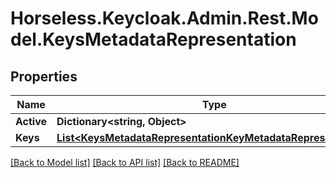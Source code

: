 # Horseless.Keycloak.Admin.Rest.Model.KeysMetadataRepresentation

## Properties

Name | Type | Description | Notes
------------ | ------------- | ------------- | -------------
**Active** | **Dictionary&lt;string, Object&gt;** |  | [optional] 
**Keys** | [**List&lt;KeysMetadataRepresentationKeyMetadataRepresentation&gt;**](KeysMetadataRepresentationKeyMetadataRepresentation.md) |  | [optional] 

[[Back to Model list]](../README.md#documentation-for-models) [[Back to API list]](../README.md#documentation-for-api-endpoints) [[Back to README]](../README.md)

